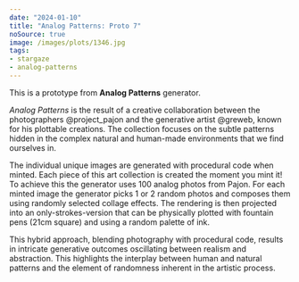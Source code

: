```yaml
---
date: "2024-01-10"
title: "Analog Patterns: Proto 7"
noSource: true
image: /images/plots/1346.jpg
tags:
- stargaze
- analog-patterns
---
```


This is a prototype from **Analog Patterns** generator.

*Analog Patterns* is the result of a creative collaboration between the photographers @project_pajon and the generative artist @greweb, known for his plottable creations. The collection focuses on the subtle patterns hidden in the complex natural and human-made environments that we find ourselves in.

The individual unique images are generated with procedural code when minted. 
Each piece of this art collection is created the moment you mint it!
To achieve this the generator uses 100 analog photos from Pajon. For each minted image the generator picks 1 or 2 random photos and composes them using randomly selected collage effects. The rendering is then projected into an only-strokes-version that can be physically plotted with fountain pens (21cm square) and using a random palette of ink.

This hybrid approach, blending photography with procedural code, results in intricate generative outcomes oscillating between realism and abstraction. This highlights the interplay between human and natural patterns and the element of randomness inherent in the artistic process.
